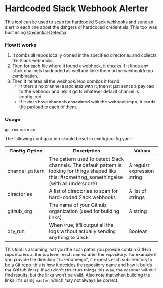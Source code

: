 # Hardcoded Slack Webhook Alerter
This tool can be used to scan for hardcoded Slack webhooks and send an alert to each one about the dangers of hardcoded credentials. This tool was built using [Credential-Detector](https://github.com/ynori7/credential-detector).

### How it works
1. It combs all repos locally cloned in the specified directories and collects the Slack webhooks.
2. Then for each file where it found a webhook, it checks if it finds any slack channels hardcoded as well and links them to the webhook/repo combination.
3. Then it iterates all the webhook/repo combos it found
    - If there's no channel associated with it, then it just sends a payload to the webhook and lets it go to whatever default channel is configured.
    - If it does have channels associated with the webhook/repo, it sends the payload to each of them.

### Usage

```
go run main.go
```

The following configuration should be set in config/config.yaml: 

|Config Option|Description|Values|
|-------------|-----------|------|
|channel_pattern|The pattern used to detect Slack channels. The default pattern is looking for things shaped like this: #something_somethingelse (with an underscore)|A regular expression string|
|directories|A list of directories to scan for hard-coded Slack webhooks|A list of strings|
|github_org|The name of your Github organization (used for building links)|A string|
|dry_run|When true, it'll output all the logs without actually sending anything to Slack|Boolean|

This tool is assuming that you the scan paths you provide contain GitHub repositories at the top level, each named after the repository. For example if you provide the directory "/Users/me/go", it expects each subdirectory to be a Git repo (this is how it decides the repository name and how it builds the GitHub links). If you don't structure things this way, the scanner will still find results, but the links won't be valid. Also note that when building the links, it's using `master`, which may not always be correct.
